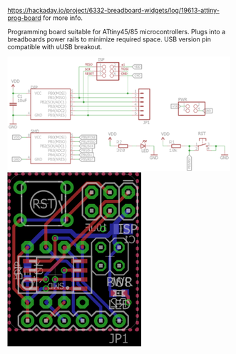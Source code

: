 https://hackaday.io/project/6332-breadboard-widgets/log/19613-attiny-prog-board for more info.

Programming board suitable for ATtiny45/85 microcontrollers. Plugs into a breadboards power rails to minimize required space.
USB version pin compatible with uUSB breakout.

<img src="ATtiny prog board.sch.png" alt="alt text" width="500px">

<img src="ATtiny prog board.brd.png" alt="alt text" width="300px">
